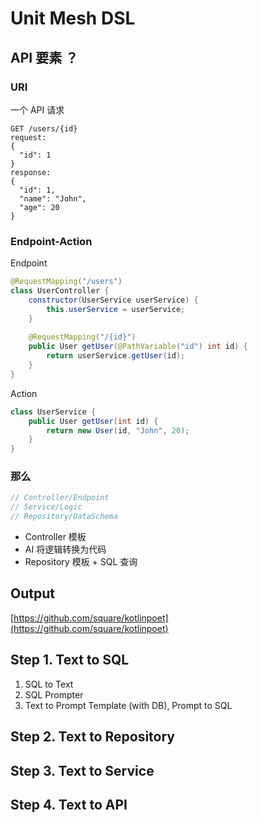 # Unit Mesh DSL

## API 要素 ？


### URI

一个 API 请求

```
GET /users/{id}
request:
{
  "id": 1
}
response:
{
  "id": 1,
  "name": "John",
  "age": 20
}
```

### Endpoint-Action

Endpoint

```java
@RequestMapping("/users")
class UserController {
    constructor(UserService userService) {
        this.userService = userService;
    }
    
    @RequestMapping("/{id}")
    public User getUser(@PathVariable("id") int id) {
        return userService.getUser(id);
    }   
}
```

Action

```java
class UserService {
    public User getUser(int id) {
        return new User(id, "John", 20);
    }
}
```

### 那么 

```java
// Controller/Endpoint 
// Service/Logic
// Repository/DataSchema
```

- Controller 模板
- AI 将逻辑转换为代码
- Repository 模板 + SQL 查询

## Output

[https://github.com/square/kotlinpoet](https://github.com/square/kotlinpoet)

## Step 1. Text to SQL

1. SQL to Text
2. SQL Prompter
3. Text to Prompt Template (with DB), Prompt to SQL

## Step 2. Text to Repository


## Step 3. Text to Service

## Step 4. Text to API


